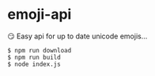 # emoji-api
😏 Easy api for up to date unicode emojis...

```
$ npm run download
$ npm run build
$ node index.js
```
